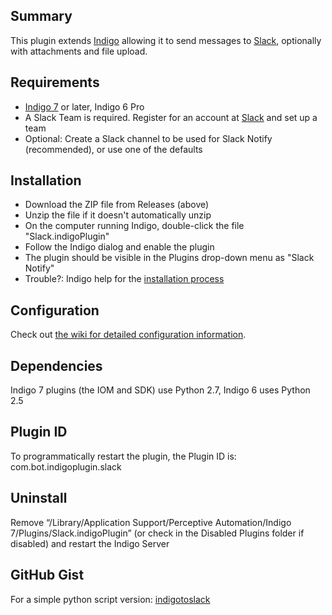 ## Summary
This plugin extends [Indigo](http://www.indigodomo.com) allowing it to send messages to [Slack](https://slack.com), optionally with attachments and file upload.

## Requirements
* [Indigo 7](http://www.indigodomo.com/index.html) or later, Indigo 6 Pro
* A Slack Team is required. Register for an account at [Slack](https://slack.com) and set up a team
* Optional: Create a Slack channel to be used for Slack Notify (recommended), or use one of the defaults

## Installation
* Download the ZIP file from Releases (above)
* Unzip the file if it doesn't automatically unzip
* On the computer running Indigo, double-click the file "Slack.indigoPlugin"
* Follow the Indigo dialog and enable the plugin
* The plugin should be visible in the Plugins drop-down menu as "Slack Notify"
* Trouble?: Indigo help for the [installation process](http://wiki.indigodomo.com/doku.php?id=indigo_6_documentation:getting_started)

## Configuration
Check out [the wiki for detailed configuration information](https://github.com/IndigoDomotics/slack-notify/wiki).

## Dependencies
Indigo 7 plugins (the IOM and SDK) use Python 2.7, Indigo 6 uses Python 2.5

## Plugin ID
To programmatically restart the plugin, the Plugin ID is: com.bot.indigoplugin.slack

## Uninstall
Remove “/Library/Application Support/Perceptive Automation/Indigo 7/Plugins/Slack.indigoPlugin” (or check in the Disabled Plugins folder if disabled) and restart the Indigo Server

## GitHub Gist
For a simple python script version: [indigotoslack](https://gist.github.com/achterberg/cbd46bc3b9cdb391eed7)
